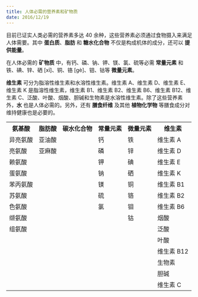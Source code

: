 ```yaml
---
title: 人体必需的营养素和矿物质
date: 2016/12/19
---
```


目前已证实人类必需的营养素多达 40 余种，这些营养素必须通过食物摄入来满足人体需要。其中 **蛋白质**、**脂肪** 和 **糖水化合物** 不仅是构成机体的成分，还可以 **提供能量**。

在人体必需的 **矿物质** 中，有钙、磷、钠、钾、镁、氯、硫等必需 **常量元素** 和铁、碘、锌、硒 [xī]、铜、铬 [gè]、钼、钴等 **微量元素**。

**维生素** 可分为脂溶性维生素和水溶性维生素。维生素 A、维生素 D、维生素 E、维生素 K 是脂溶性维生素，维生素 B1、维生素 B2、维生素 B6、维生素 B12、维生素 C、泛酸、叶酸、烟酸、胆碱和生物素是水溶性维生素。除了这些营养素外，**水** 也是人体必需的。另外，还有 **膳食纤维** 及其他 **植物化学物** 等膳食成分对维持健康也是必要的。

<table>
	<tr>
		<th>氨基酸</th>
		<th>脂肪酸</th>
		<th>碳水化合物</th>
		<th>常量元素</th>
		<th>微量元素</th>
		<th>维生素</th>
	</tr>
	<tr>
		<td>异亮氨酸</td>
		<td>亚油酸</td>
		<td></td>
		<td>钙</td>
		<td>铁</td>
		<td>维生素 A</td>
	</tr>
	<tr>
		<td>亮氨酸</td>
		<td>亚麻酸</td>
		<td></td>
		<td>磷</td>
		<td>锌</td>
		<td>维生素 D</td>
	</tr>
	<tr>
		<td>赖氨酸</td>
		<td></td>
		<td></td>
		<td>钾</td>
		<td>碘</td>
		<td>维生素 E</td>
	</tr>
	<tr>
		<td>蛋氨酸</td>
		<td></td>
		<td></td>
		<td>钠</td>
		<td>硒</td>
		<td>维生素 K</td>
	</tr>
	<tr>
		<td>苯丙氨酸</td>
		<td></td>
		<td></td>
		<td>镁</td>
		<td>铜</td>
		<td>维生素 B1</td>
	</tr>
	<tr>
		<td>苏氨酸</td>
		<td></td>
		<td></td>
		<td>硫</td>
		<td>铬</td>
		<td>维生素 B2</td>
	</tr>
	<tr>
		<td>色氨酸</td>
		<td></td>
		<td></td>
		<td>氯</td>
		<td>钼</td>
		<td>维生素 B6</td>
	</tr>
	<tr>
		<td>缬氨酸</td>
		<td></td>
		<td></td>
		<td></td>
		<td>钴</td>
		<td>烟酸</td>
	</tr>
	<tr>
		<td>组氨酸</td>
		<td></td>
		<td></td>
		<td></td>
		<td></td>
		<td>泛酸</td>
	</tr>
	<tr>
		<td></td>
		<td></td>
		<td></td>
		<td></td>
		<td></td>
		<td>叶酸</td>
	</tr>
	<tr>
		<td></td>
		<td></td>
		<td></td>
		<td></td>
		<td></td>
		<td>维生素 B12</td>
	</tr>
	<tr>
		<td></td>
		<td></td>
		<td></td>
		<td></td>
		<td></td>
		<td>生物素</td>
	</tr>
	<tr>
		<td></td>
		<td></td>
		<td></td>
		<td></td>
		<td></td>
		<td>胆碱</td>
	</tr>
	<tr>
		<td></td>
		<td></td>
		<td></td>
		<td></td>
		<td></td>
		<td>维生素 C</td>
	</tr>
</table>